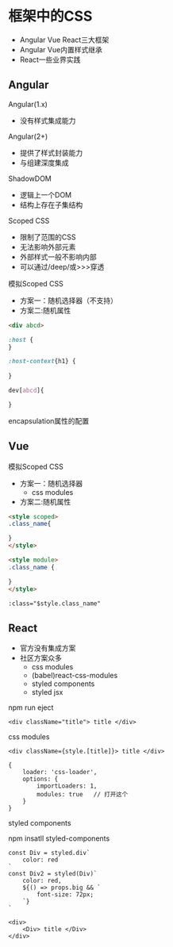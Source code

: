 # 框架中的CSS

- Angular Vue React三大框架
- Angular Vue内置样式继承
- React一些业界实践


## Angular

Angular(1.x)
- 没有样式集成能力

Angular(2+)
- 提供了样式封装能力
- 与组建深度集成

ShadowDOM
- 逻辑上一个DOM
- 结构上存在子集结构


Scoped CSS
- 限制了范围的CSS
- 无法影响外部元素
- 外部样式一般不影响内部
- 可以通过/deep/或>>>穿透



模拟Scoped CSS

- 方案一：随机选择器（不支持）
- 方案二:随机属性

```html
<div abcd>
```

```css
:host {
}

:host-context{h1} {
    
}

dev[abcd]{

}
```

encapsulation属性的配置



## Vue

模拟Scoped CSS

- 方案一：随机选择器
    - css modules
- 方案二:随机属性

```html
<style scoped>
.class_name{

}
</style>

<style module>
.class_name {

}
</style>

:class="$style.class_name"
```


## React

- 官方没有集成方案
- 社区方案众多
    - css modules
    - (babel)react-css-modules
    - styled components
    - styled jsx


npm run eject


```
<div className="title"> title </div>
```

css modules
```
<div className={style.[title]}> title </div>

{
    loader: 'css-loader',
    options: {
        importLoaders: 1,
        modules: true   // 打开这个
    }
}
```


styled components

npm insatll styled-components
```
const Div = styled.div`
    color: red
`
const Div2 = styled(Div)`
    color: red,
    ${() => props.big && `
        font-size: 72px;
    `}
`

<div>
    <Div> title </Div>
</div>
```



